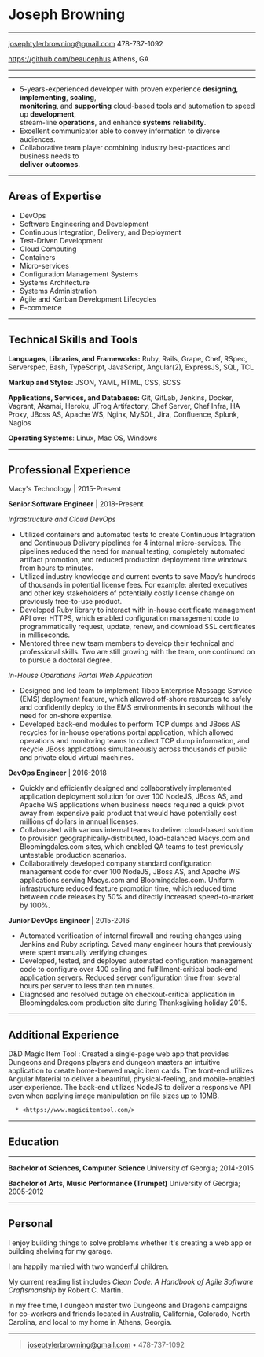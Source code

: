# Joseph Browning

-------------------------------- -------------
<josephtylerbrowning@gmail.com>   478-737-1092

<https://github.com/beaucephus>     Athens, GA
-------------------------------- -------------

---   

* 5-years-experienced developer with proven experience __designing__, __implementing__, __scaling__, \
__monitoring__, and __supporting__ cloud-based tools and automation to speed up __development__, \
stream-line __operations__, and enhance __systems reliability__.
* Excellent communicator able to convey information to diverse audiences.
* Collaborative team player combining industry best-practices and business needs to \
__deliver outcomes__.

----

## Areas of Expertise  

* DevOps
* Software Engineering and Development
* Continuous Integration, Delivery, and Deployment
* Test-Driven Development
* Cloud Computing
* Containers
* Micro-services
* Configuration Management Systems
* Systems Architecture
* Systems Administration
* Agile and Kanban Development Lifecycles
* E-commerce

<!-- <table>
    <tr>
        <td>DevOps</td>
        <td>Containers</td>
    </tr>
    <tr>
        <td>Software Engineering and Development</td>
        <td>Micro-services</td>
    </tr>
    <tr>
        <td>Continuous Integration, Delivery, and Deployment</td>
        <td>Configuration Management Systems</td>
    </tr>
    <tr>
        <td>Test-Driven Development</td>
        <td>Systems Architecture</td>
    </tr>
    <tr>
        <td>Cloud Computing</td>
        <td>Systems Administration</td>
    </tr>
    <tr>
        <td>Agile and Kanban Development Lifecycles</td>
        <td>E-commerce</td>
    </tr>
</table> -->

----

## Technical Skills and Tools

__Languages, Libraries, and Frameworks:__ Ruby, Rails, Grape, Chef, RSpec, Serverspec, Bash, TypeScript, JavaScript, Angular(2), ExpressJS, SQL, TCL

__Markup and Styles:__ JSON, YAML, HTML, CSS, SCSS

__Applications, Services, and Databases:__ Git, GitLab, Jenkins, Docker, Vagrant, Akamai, Heroku, JFrog Artifactory, Chef Server, Chef Infra, HA Proxy, JBoss AS, Apache WS, Nginx, MySQL, Jira, Confluence, Splunk, Nagios

__Operating Systems__: Linux, Mac OS, Windows

----

## Professional Experience

Macy's Technology | 2015-Present

__Senior Software Engineer__ | 2018-Present

_Infrastructure and Cloud DevOps_

* Utilized containers and automated tests to create Continuous Integration and Continuous Delivery pipelines for 4
internal micro-services. The pipelines reduced the need for manual testing, completely automated artifact promotion,
and reduced production deployment time windows from hours to minutes.
* Utilized industry knowledge and current events to save Macy’s hundreds of thousands in potential license fees.  For example: alerted executives and other key stakeholders of potentially costly license change on previously free-to-use product.
* Developed Ruby library to interact with in-house certificate management API over HTTPS, which enabled configuration
management code to programmatically request, update, renew, and download SSL certificates in milliseconds.
* Mentored three new team members to develop their technical and professional skills. Two are still growing with the
team, one continued on to pursue a doctoral degree.

_In-House Operations Portal Web Application_

* Designed and led team to implement Tibco Enterprise Message Service (EMS) deployment feature, which allowed
off-shore resources to safely and confidently deploy to the EMS environments in seconds without the need for on-shore
expertise.
* Developed back-end modules to perform TCP dumps and JBoss AS recycles for in-house operations portal application,
which allowed operations and monitoring teams to collect TCP dump information, and recycle JBoss applications
simultaneously across thousands of public and private cloud virtual machines.

__DevOps Engineer__ | 2016-2018

* Quickly and efficiently designed and collaboratively implemented application deployment solution for over 100 NodeJS,
JBoss AS, and Apache WS applications when business needs required a quick pivot away from expensive paid product that
would have potentially cost millions of dollars in annual licenses.
* Collaborated with various internal teams to deliver cloud-based solution to provision geographically-distributed,
load-balanced Macys.com and Bloomingdales.com sites, which enabled QA teams to test previously untestable production
scenarios.
* Collaboratively developed company standard configuration management code for over 100 NodeJS, JBoss AS, and Apache WS
applications serving Macys.com and Bloomingdales.com. Uniform infrastructure reduced feature promotion time, which
reduced time between code releases by 50% and directly increased speed-to-market by 100%.

__Junior DevOps Engineer__ | 2015-2016

* Automated verification of internal firewall and routing changes using Jenkins and Ruby scripting. Saved many
engineer hours that previously were spent manually verifying changes.
* Developed, tested, and deployed automated configuration management code to configure over 400 selling and
fulfillment-critical back-end application servers. Reduced server configuration time from several hours per server to less than ten minutes.  
* Diagnosed and resolved outage on checkout-critical application in Bloomingdales.com production site during
Thanksgiving holiday 2015.

----

## Additional Experience

D&D Magic Item Tool
: Created a single-page web app that provides Dungeons and Dragons players and dungeon masters an intuitive application
to create home-brewed magic item cards. The front-end utilizes Angular Material to deliver a beautiful,
physical-feeling, and mobile-enabled user experience. The back-end utilizes NodeJS to deliver a responsive API even
when applying image manipulation on file sizes up to 10MB.

      * <https://www.magicitemtool.com/>

----

## Education

-------------------------------------------------- ---------------------------------
__Bachelor of Sciences, Computer Science__          University of Georgia; 2014-2015

__Bachelor of Arts, Music Performance (Trumpet)__   University of Georgia; 2005-2012
-------------------------------------------------- ---------------------------------

## Personal
I enjoy building things to solve problems whether it's creating a web app or building shelving for my garage.

I am happily married with two wonderful children.

My current reading list includes _Clean Code: A Handbook of Agile Software Craftsmanship_ by Robert C. Martin.

In my free time, I dungeon master two Dungeons and Dragons campaigns for co-workers and friends located in Australia,
California, Colorado, North Carolina, and local to my home in Athens, Georgia.

----

> <joseptylerbrowning@gmail.com> • 478-737-1092
